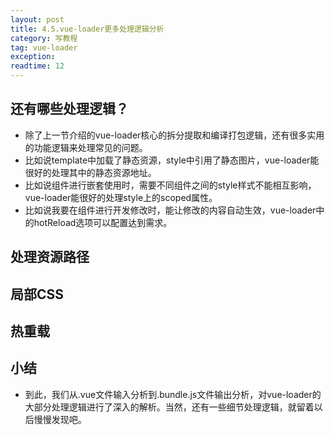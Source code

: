```yaml
---
layout: post
title: 4.5.vue-loader更多处理逻辑分析
category: 写教程
tag: vue-loader
exception: 
readtime: 12
---
```


## 还有哪些处理逻辑？
* 除了上一节介绍的vue-loader核心的拆分提取和编译打包逻辑，还有很多实用的功能逻辑来处理常见的问题。
* 比如说template中加载了静态资源，style中引用了静态图片，vue-loader能很好的处理其中的静态资源地址。
* 比如说组件进行嵌套使用时，需要不同组件之间的style样式不能相互影响，vue-loader能很好的处理style上的scoped属性。
* 比如说我要在组件进行开发修改时，能让修改的内容自动生效，vue-loader中的hotReload选项可以配置达到需求。

## 处理资源路径

## 局部CSS

## 热重载

## 小结
* 到此，我们从.vue文件输入分析到.bundle.js文件输出分析，对vue-loader的大部分处理逻辑进行了深入的解析。当然，还有一些细节处理逻辑，就留着以后慢慢发现吧。